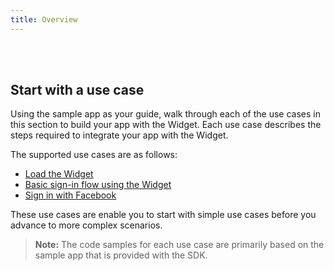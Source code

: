 ```yaml
---
title: Overview
---
```


<ApiLifecycle access="ie" /><br>
<ApiLifecycle access="Limited GA" /><br>

## Start with a use case

Using the sample app as your guide, walk through each of the use cases in this section to build your app with the Widget. Each use case describes the steps required to integrate your app with the Widget.

The supported use cases are as follows:

* [Load the Widget](/docs/guides/oie-embedded-widget-use-cases/aspnet/oie-embedded-widget-use-case-load/)
* [Basic sign-in flow using the Widget](/docs/guides/oie-embedded-widget-use-cases/aspnet/oie-embedded-widget-use-case-basic-sign-in/)
* [Sign in with Facebook](/docs/guides/oie-embedded-widget-use-cases/aspnet/oie-embedded-widget-use-case-sign-in-soc-idp/)

These use cases are enable you to start with simple use cases before you advance to more complex scenarios.

> **Note:** The code samples for each use case are primarily based on the sample app that is provided with the SDK.
